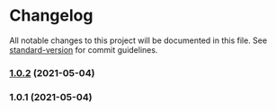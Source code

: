 # Changelog

All notable changes to this project will be documented in this file. See [standard-version](https://github.com/conventional-changelog/standard-version) for commit guidelines.

### [1.0.2](https://github.com/stepanic/microblink-license-usage-logs-client/compare/v1.0.1...v1.0.2) (2021-05-04)

### 1.0.1 (2021-05-04)
